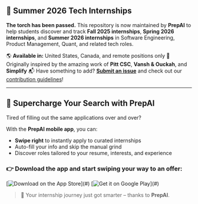 ## 🌟 Summer 2026 Tech Internships

**The torch has been passed.**
This repository is now maintained by **PrepAI** to help students discover and track **Fall 2025 internships**, **Spring 2026 internships**, and **Summer 2026 internships** in Software Engineering, Product Management, Quant, and related tech roles.

🌎 **Available in:** United States, Canada, and remote positions only
🤝 Originally inspired by the amazing work of **Pitt CSC**, **Vansh & Ouckah**, and **Simplify**
📬 Have something to add? **[Submit an issue](#)** and check out our [contribution guidelines](#)!

---

## 🚀 Supercharge Your Search with PrepAI

Tired of filling out the same applications over and over?

With the **PrepAI mobile app**, you can:

* **Swipe right** to instantly apply to curated internships
* Auto-fill your info and skip the manual grind
* Discover roles tailored to your resume, interests, and experience

### 👉 Download the app and start swiping your way to an offer:

[![Download on the App Store]([https://img.shields.io/badge/App%20Store-Download-blue?logo=apple](https://apps.apple.com/us/app/prep-ai-crush-your-interview/id6740011494))](#)
[![Get it on Google Play]([https://img.shields.io/badge/Google%20Play-Download-green?logo=google-play](https://play.google.com/store/apps/details?id=ai.magnifex.prepai&hl=en))](#)

> 🎯 Your internship journey just got smarter – thanks to **PrepAI**.
